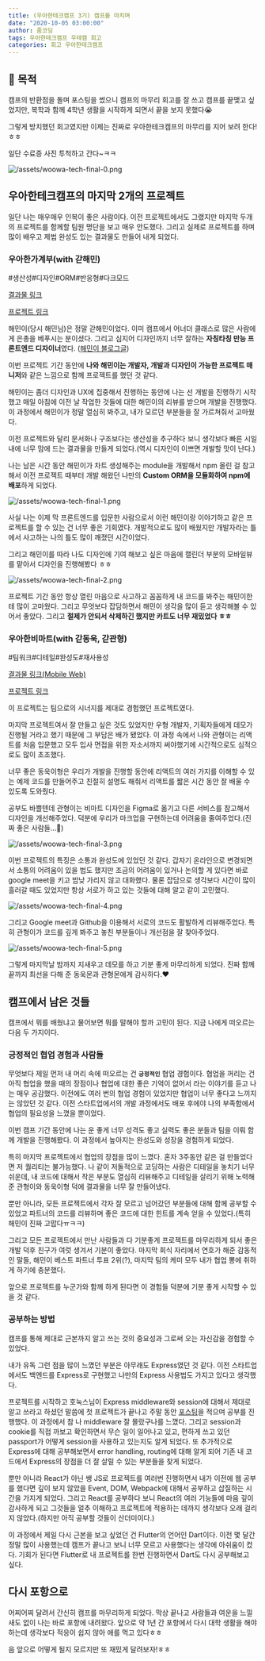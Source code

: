 ```yaml
---
title: (우아한테크캠프 3기) 캠프를 마치며
date: "2020-10-05 03:00:00"
author: 줌코딩
tags: 우아한테크캠프 우테캠 회고
categories: 회고 우아한테크캠프
---
```


## 💫 목적

캠프의 반환점을 돌며 포스팅을 썼으니 캠프의 마무리 회고를 잘 쓰고 캠프를 끝맺고 싶었지만, 복학과 함께 4학년 생활을 시작하게 되면서 끝을 보지 못했다😭

그렇게 방치했던 회고였지만 이제는 진짜로 우아한테크캠프의 마무리를 지어 보려 한다!ㅎㅎ

일단 수료증 사진 투척하고 간다~ㅋㅋ

![/assets/woowa-tech-final-0.png](./woowa-tech-final-0.png)

## 우아한테크캠프의 마지막 2개의 프로젝트

일단 나는 매우매우 인복이 좋은 사람이다. 이전 프로젝트에서도 그랬지만 마지막 두개의 프로젝트를 함께할 팀원 명단을 보고 매우 안도했다. 그리고 실제로 프로젝트를 하며 많이 배우고 제법 완성도 있는 결과물도 만들어 내게 되었다.

### 우아한가계부(with 갇해민)

#생산성#디자인#ORM#반응형#다크모드

[결과물 링크](http://3.35.66.51:3003)

[프로젝트 링크](https://github.com/woowa-techcamp-2020/hkb-15)

해민이(당시 해민님)은 정말 갇해민이었다. 이미 캠프에서 어너더 클래스로 많은 사람에게 은총을 베푸시는 분이셨다. 그리고 심지어 디자인까지 너무 잘하는 **자칭타칭 만능 프론트엔드 디자이너**였다. ([해민이 블로그글](https://blog.jhaemin.com/frontend-designer-cke7xdby002bnyjs1cx4h45jy))

이번 프로젝트 기간 동안에  **나와 해민이는 개발자,  개발과 디자인이 가능한 프로젝트 매니저**와  같은 느낌으로 함께 프로젝트를 했던 것 같다.

해민이는 좀더 디자인과 UX에 집중해서 진행하는 동안에 나는 선 개발을 진행하기 시작했고 매일 아침에 이전 날 작업한 것들에 대한 해민이의 리뷰를 받으며 개발을 진행했다. 이 과정에서 해민이가 정말 열심히 봐주고, 내가 모르던 부분들을 잘 가르쳐줘서 고마웠다.

이전 프로젝트와 달리 문서화나 구조보다는 생산성을 추구하다 보니 생각보다 빠른 시일 내에 너무 맘에 드는 결과물을 만들게 되었다.(역시 디자인이 이쁘면 개발할 맛이 난다.)

나는 남은 시간 동안 해민이가 차트 생성해주는 module을 개발해서 npm 올린 걸 참고해서 이전 프로젝트 때부터 개발 해왔던 나만의 **Custom ORM을 모듈화하여 npm에 배포**하게 되었다.

![/assets/woowa-tech-final-1.png](./woowa-tech-final-1.png)

사실 나는 이제 막 프론트엔드를 입문한 사람으로서 이런 해민이랑 이야기하고 같은 프로젝트를 할 수 있는 건 너무 좋은 기회였다. 개발적으로도 많이 배웠지만  개발자라는 틀에서 사고하는 나의 틀도 많이 깨졌던 시간이었다.

그리고 해민이를 따라 나도 디자인에 기여 해보고 싶은 마음에 캘린더 부분의 모바일뷰를 맡아서 디자인을 진행해봤다 ㅎㅎ

![/assets/woowa-tech-final-2.png](./woowa-tech-final-2.png)

프로젝트 기간 동안 항상 열린 마음으로 사고하고 꼼꼼하게 내 코드를 봐주는 해민이한테 많이 고마웠다. 그리고 무엇보다 잡담하면서 해민이 생각을 많이 듣고 생각해볼 수 있어서 좋았다. 그리고 **절제가 안되서 삭제하긴 했지만 카트도 너무 재밌었다 ㅎㅎ** 

### 우아한비마트(with 갇동욱, 갇관형)

#팀워크#디테일#완성도#재사용성

[결과물 링크(Mobile Web)](http://bmart.zoomkoding.com)

[프로젝트 링크](https://github.com/woowa-techcamp-2020/bmart-6)

이 프로젝트는 팀으로의 시너지를 제대로 경험했던 프로젝트였다.

마지막 프로젝트여서 잘 만들고 싶은 것도 있었지만 우형 개발자, 기획자들에게 데모가 진행될 거라고 했기 때문에 그 부담은 배가 됐었다. 이 과정 속에서 나와 관형이는 리액트를 처음 입문했고 모두 입사 면접을 위한 자소서까지 써야했기에 시간적으로도 심적으로도 많이 초조했다. 

너무 좋은 동욱이형은 우리가 개발을 진행할 동안에 리액트의 여러 가지를 이해할 수 있는 예제 코드를 만들어주고 친절히 설명도 해줘서 리액트를 짧은 시간 동안 잘 배울 수 있도록 도와줬다. 

공부도 바쁠텐데 관형이는 비마트 디자인을 Figma로 옮기고 다른 서비스를 참고해서 디자인을 개선해주었다. 덕분에 우리가 마크업을 구현하는데 어려움을 줄여주었다.(진짜 좋은 사람들...🙏)

![/assets/woowa-tech-final-3.png](./woowa-tech-final-3.png)

이번 프로젝트의 특징은 소통과 완성도에 있었던 것 같다. 갑자기 온라인으로 변경되면서 소통의 어려움이 있을 법도 했지만 조금의 어려움이 있거나 논의할 게 있다면 바로 google meet을 키고 밤낮 가리지 않고 대화했다. 물론 잡담으로 생각보다 시간이 많이 흘러갈 때도 있었지만 항상 서로가 하고 있는 것들에 대해 알고 같이 고민했다.

![/assets/woowa-tech-final-4.png](./woowa-tech-final-4.png)

그리고 Google meet과 Github을 이용해서 서로의 코드도 활발하게 리뷰해주었다. 특히 관형이가 코드를 깊게 봐주고 놓친 부분들이나 개선점을 잘 찾아주었다.

![/assets/woowa-tech-final-5.png](./woowa-tech-final-5.png)

그렇게 마지막날 밤까지 지새우고 데모를 하고 기분 좋게 마무리하게 되었다. 진짜 함께 끝까지 최선을 다해 준 동욱몬과 관형몬에게 감사하다.❤️

## 캠프에서 남은 것들

캠프에서 뭐를 배웠냐고 물어보면 뭐를 말해야 할까 고민이 된다. 지금 나에게 떠오르는 다음 두 가지이다. 

### 긍정적인 협업 경험과 사람들

무엇보다 제일 먼저 내 머리 속에 떠오르는 건 **`긍정적인`** 협업 경험이다. 협업을 꺼리는 건 아직 협업을 했을 때의 장점이나 협업에 대한 좋은 기억이 없어서 라는 이야기를 듣고 나는 매우 공감했다. 이전에도 여러 번의 협업 경험이 있었지만 협업이 너무 좋다고 느끼지는 않았던 것 같다. 이전 스타트업에서의 개발 과정에서도 배포 후에야 나의 부족함에서 협업의 필요성을 느꼈을 뿐이었다.

이번 캠프 기간 동안에 나는 운 좋게 너무 성격도 좋고 실력도 좋은 분들과 팀을 이뤄 함께 개발을 진행해봤다. 이 과정에서 높아지는 완성도와 성장을 경험하게 되었다.  

특히 마지막 프로젝트에서 협업의 장점을 많이 느꼈다. 혼자 3주동안 같은 걸 만들었다면 저 퀄리티는 불가능했다. 나 같이 저돌적으로 코딩하는 사람은 디테일을 놓치기 너무 쉬운데, 내 코드에 대해서 작은 부분도 열심히 리뷰해주고 디테일을 살리기 위해 노력해준 관형이와 동욱이형 덕에 결과물을 너무 잘 만들어냈다.

뿐만 아니라, 모든 프로젝트에서 각자 잘 모르고 넘어갔던 부분들에 대해 함께 공부할 수 있었고 파트너의 코드를 리뷰하며 좋은 코드에 대한 힌트를 계속 얻을 수 있었다.(특히 해민이 진짜 고맙다ㅠㅋㅋ)

그리고 모든 프로젝트에서 만난 사람들과 다 기분좋게 프로젝트를 마무리하게 되서 좋은 개발 덕후 친구가 여럿 생겨서 기분이 좋았다. 마지막 회식 자리에서 연호가 해준 감동적인 말들, 해민이 베스트 파트너 투표 2위(?), 마지막 팀의 케미 모두 내가 협업 뽕에 취하게 하기에 충분했다.

앞으로 프로젝트를 누군가와 함께 하게 된다면 이 경험들 덕분에 기분 좋게 시작할 수 있을 것 같다.

### 공부하는 방법

캠프를 통해 제대로 근본까지 알고 쓰는 것의 중요성과 그로써 오는 자신감을 경험할 수 있었다. 

내가 유독 그런 점을 많이 느꼈던 부분은 아무래도 Express였던 것 같다. 이전 스타트업에서도 백엔드를 Express로 구현했고 나만의 Express 사용법도 가지고 있다고 생각했다. 

프로젝트를 시작하고 호눅스님이 Express middleware와 session에 대해서 제대로 알고 쓰라고 하셨던 말씀에 첫 프로젝트가 끝나고 주말 동안 [포스팅](https://zoomkoding.github.io/nodejs/%EC%9A%B0%EC%95%84%ED%95%9C%ED%85%8C%ED%81%AC%EC%BA%A0%ED%94%84/2020/07/12/express-middleware-log-in.html)을 적으며 공부를 진행했다. 이 과정에서 참 나 middleware 잘 몰랐구나를 느꼈다. 그리고 session과 cookie를 직접 까보고 확인하면서 무슨 일이 일어나고 있고, 편하게 쓰고 있던 passport가 어떻게 session을 사용하고 있는지도 알게 되었다. 또 추가적으로 Express에 대해 공부해보면서 error handling, routing에 대해 알게 되어 기존 내 코드에서 Express의 장점을 더 잘 살릴 수 있는 부분들을 찾게 되었다.

뿐만 아니라 React가 아닌 쌩 JS로 프로젝트를 여러번 진행하면서 내가 이전에 웹 공부를 했다면 깊이 보지 않았을 Event, DOM, Webpack에 대해서 공부하고 삽질하는 시간을 가지게 되었다. 그리고 React를 공부하다 보니 React의 여러 기능들에 마음 깊이 감사하게 되고 그것들을 얼추 이해하고 프로젝트에 적용하는 데까지 생각보다 오래 걸리지 않았다.(하지만 아직 공부할 것들이 산더미이다.)

이 과정에서 제일 다시 근본을 보고 싶었던 건 Flutter의 언어인 Dart이다. 이전 몇 달간 정말 많이 사용했는데 캠프가 끝나고 보니 너무 모르고 사용했다는 생각에 아쉬움이 컸다. 기회가 된다면 Flutter로 내 프로젝트를 한번 진행하면서 Dart도 다시 공부해보고 싶다.

## 다시 포항으로

어찌어찌 달려서 간신히 캠프를 마무리하게 되었다. 막상 끝나고 사람들과 여운을 느낄 새도 없이 나는 바로 포항에 내려왔다. 앞으로 약 1년 간 포항에서 다시 대학 생활을 해야하는데 생각보다 적응이 쉽지 않아 애를 먹고 있다ㅎㅎ 

음 앞으로 어떻게 될지 모르지만 또 재밌게 달려보자!ㅎㅎ